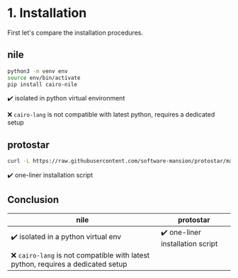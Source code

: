 # 1. Installation

First let's compare the installation procedures.

## nile 
```bash
python3 -m venv env
source env/bin/activate
pip install cairo-nile
```

:heavy_check_mark: isolated in python virtual environment

:x: `cairo-lang` is not compatible with latest python, requires a dedicated setup

## protostar
```bash
curl -L https://raw.githubusercontent.com/software-mansion/protostar/master/install.sh | bash
```

:heavy_check_mark: one-liner installation script

## Conclusion
| nile                                                                              | protostar                                        |
| --------------------------------------------------------------------------------- | ------------------------------------------------ |
| :heavy_check_mark: isolated in a python virtual env                               | :heavy_check_mark: one-liner installation script |
| :x: `cairo-lang` is not compatible with latest python, requires a dedicated setup |                                                  |
